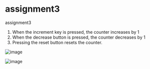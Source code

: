 # assignment3
assignment3


1. When the increment key is pressed, the counter increases by 1
2. When the decrease button is pressed, the counter decreases by 1
3. Pressing the reset button resets the counter.

![image](https://user-images.githubusercontent.com/101218003/159938463-117ee1e7-389a-40ef-b2a7-4e4315ec8c97.png)

![image](https://user-images.githubusercontent.com/101218003/159938524-c71cf570-8013-48e7-b80d-d9bce35eaa9f.png)
